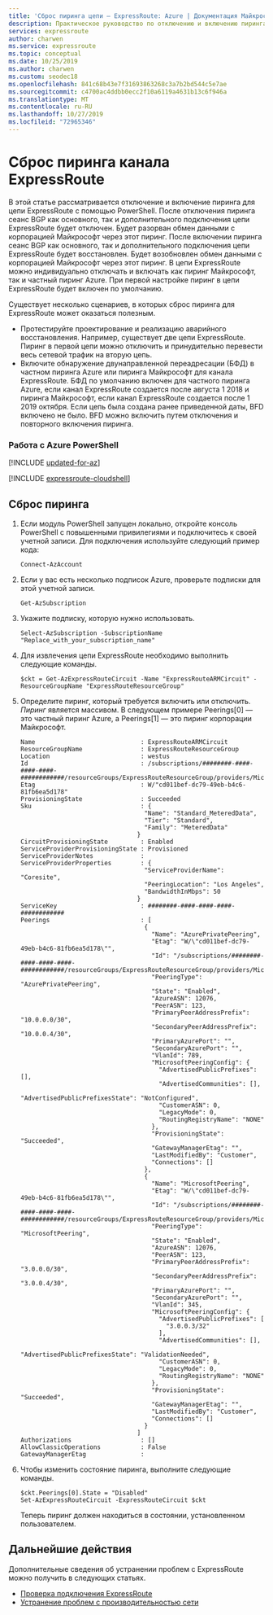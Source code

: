 ```yaml
---
title: 'Сброс пиринга цепи — ExpressRoute: Azure | Документация Майкрософт'
description: Практическое руководство по отключению и включению пиринга канала ExpressRoute.
services: expressroute
author: charwen
ms.service: expressroute
ms.topic: conceptual
ms.date: 10/25/2019
ms.author: charwen
ms.custom: seodec18
ms.openlocfilehash: 841c68b43e7f31693863268c3a7b2bd544c5e7ae
ms.sourcegitcommit: c4700ac4ddbb0ecc2f10a6119a4631b13c6f946a
ms.translationtype: MT
ms.contentlocale: ru-RU
ms.lasthandoff: 10/27/2019
ms.locfileid: "72965346"
---
```

# <a name="reset-expressroute-circuit-peerings"></a>Сброс пиринга канала ExpressRoute

В этой статье рассматривается отключение и включение пиринга для цепи ExpressRoute с помощью PowerShell. После отключения пиринга сеанс BGP как основного, так и дополнительного подключения цепи ExpressRoute будет отключен. Будет разорван обмен данными с корпорацией Майкрософт через этот пиринг. После включении пиринга сеанс BGP как основного, так и дополнительного подключения цепи ExpressRoute будет восстановлен. Будет возобновлен обмен данными с корпорацией Майкрософт через этот пиринг. В цепи ExpressRoute можно индивидуально отключать и включать как пиринг Майкрософт, так и частный пиринг Azure. При первой настройке пиринг в цепи ExpressRoute будет включен по умолчанию.

Существует несколько сценариев, в которых сброс пиринга для ExpressRoute может оказаться полезным.
* Протестируйте проектирование и реализацию аварийного восстановления. Например, существует две цепи ExpressRoute. Пиринг в первой цепи можно отключить и принудительно перевести весь сетевой трафик на вторую цепь.
* Включите обнаружение двунаправленной переадресации (БФД) в частном пиринга Azure или пиринга Майкрософт для канала ExpressRoute. БФД по умолчанию включен для частного пиринга Azure, если канал ExpressRoute создается после августа 1 2018 и пиринга Майкрософт, если канал ExpressRoute создается после 1 2019 октября. Если цепь была создана ранее приведенной даты, BFD включено не было. BFD можно включить путем отключения и повторного включения пиринга. 

### <a name="working-with-azure-powershell"></a>Работа с Azure PowerShell

[!INCLUDE [updated-for-az](../../includes/updated-for-az.md)]

[!INCLUDE [expressroute-cloudshell](../../includes/expressroute-cloudshell-powershell-about.md)]

## <a name="reset-a-peering"></a>Сброс пиринга

1. Если модуль PowerShell запущен локально, откройте консоль PowerShell с повышенными привилегиями и подключитесь к своей учетной записи. Для подключения используйте следующий пример кода:

   ```azurepowershell
   Connect-AzAccount
   ```
2. Если у вас есть несколько подписок Azure, проверьте подписки для этой учетной записи.

   ```azurepowershell-interactive
   Get-AzSubscription
   ```
3. Укажите подписку, которую нужно использовать.

   ```azurepowershell-interactive
   Select-AzSubscription -SubscriptionName "Replace_with_your_subscription_name"
   ```
4. Для извлечения цепи ExpressRoute необходимо выполнить следующие команды.

   ```azurepowershell-interactive
   $ckt = Get-AzExpressRouteCircuit -Name "ExpressRouteARMCircuit" -ResourceGroupName "ExpressRouteResourceGroup"
   ```
5. Определите пиринг, который требуется включить или отключить. *Пиринг* является массивом. В следующем примере Peerings[0] — это частный пиринг Azure, а Peerings[1] — это пиринг корпорации Майкрософт.

   ```azurepowershell-interactive
   Name                             : ExpressRouteARMCircuit
   ResourceGroupName                : ExpressRouteResourceGroup
   Location                         : westus
   Id                               : /subscriptions/########-####-####-####-############/resourceGroups/ExpressRouteResourceGroup/providers/Microsoft.Network/expressRouteCircuits/ExpressRouteARMCircuit
   Etag                             : W/"cd011bef-dc79-49eb-b4c6-81fb6ea5d178"
   ProvisioningState                : Succeeded
   Sku                              : {
                                     "Name": "Standard_MeteredData",
                                     "Tier": "Standard",
                                     "Family": "MeteredData"
                                   }
   CircuitProvisioningState         : Enabled
   ServiceProviderProvisioningState : Provisioned
   ServiceProviderNotes             :
   ServiceProviderProperties        : {
                                     "ServiceProviderName": "Coresite",
                                     "PeeringLocation": "Los Angeles",
                                     "BandwidthInMbps": 50
                                   }
   ServiceKey                       : ########-####-####-####-############
   Peerings                         : [
                                     {
                                       "Name": "AzurePrivatePeering",
                                       "Etag": "W/\"cd011bef-dc79-49eb-b4c6-81fb6ea5d178\"",
                                       "Id": "/subscriptions/########-####-####-####-############/resourceGroups/ExpressRouteResourceGroup/providers/Microsoft.Network/expressRouteCircuits/ExpressRouteARMCircuit/peerings/AzurePrivatePeering",
                                       "PeeringType": "AzurePrivatePeering",
                                       "State": "Enabled",
                                       "AzureASN": 12076,
                                       "PeerASN": 123,
                                       "PrimaryPeerAddressPrefix": "10.0.0.0/30",
                                       "SecondaryPeerAddressPrefix": "10.0.0.4/30",
                                       "PrimaryAzurePort": "",
                                       "SecondaryAzurePort": "",
                                       "VlanId": 789,
                                       "MicrosoftPeeringConfig": {
                                         "AdvertisedPublicPrefixes": [],
                                         "AdvertisedCommunities": [],
                                         "AdvertisedPublicPrefixesState": "NotConfigured",
                                         "CustomerASN": 0,
                                         "LegacyMode": 0,
                                         "RoutingRegistryName": "NONE"
                                       },
                                       "ProvisioningState": "Succeeded",
                                       "GatewayManagerEtag": "",
                                       "LastModifiedBy": "Customer",
                                       "Connections": []
                                     },
                                     {
                                       "Name": "MicrosoftPeering",
                                       "Etag": "W/\"cd011bef-dc79-49eb-b4c6-81fb6ea5d178\"",
                                       "Id": "/subscriptions/########-####-####-####-############/resourceGroups/ExpressRouteResourceGroup/providers/Microsoft.Network/expressRouteCircuits/ExpressRouteARMCircuit/peerings/MicrosoftPeering",
                                       "PeeringType": "MicrosoftPeering",
                                       "State": "Enabled",
                                       "AzureASN": 12076,
                                       "PeerASN": 123,
                                       "PrimaryPeerAddressPrefix": "3.0.0.0/30",
                                       "SecondaryPeerAddressPrefix": "3.0.0.4/30",
                                       "PrimaryAzurePort": "",
                                       "SecondaryAzurePort": "",
                                       "VlanId": 345,
                                       "MicrosoftPeeringConfig": {
                                         "AdvertisedPublicPrefixes": [
                                           "3.0.0.3/32"
                                         ],
                                         "AdvertisedCommunities": [],
                                         "AdvertisedPublicPrefixesState": "ValidationNeeded",
                                         "CustomerASN": 0,
                                         "LegacyMode": 0,
                                         "RoutingRegistryName": "NONE"
                                       },
                                       "ProvisioningState": "Succeeded",
                                       "GatewayManagerEtag": "",
                                       "LastModifiedBy": "Customer",
                                       "Connections": []
                                     }
                                   ]
   Authorizations                   : []
   AllowClassicOperations           : False
   GatewayManagerEtag               :
   ```
6. Чтобы изменить состояние пиринга, выполните следующие команды.

   ```azurepowershell-interactive
   $ckt.Peerings[0].State = "Disabled"
   Set-AzExpressRouteCircuit -ExpressRouteCircuit $ckt
   ```
   Теперь пиринг должен находиться в состоянии, установленном пользователем. 

## <a name="next-steps"></a>Дальнейшие действия
Дополнительные сведения об устранении проблем с ExpressRoute можно получить в следующих статьях.
* [Проверка подключения ExpressRoute](expressroute-troubleshooting-expressroute-overview.md)
* [Устранение проблем с производительностью сети](expressroute-troubleshooting-network-performance.md)
